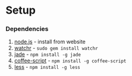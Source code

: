 # Setup

### Dependencies
1. [node.js](http://nodejs.org/) - install from website
2. [watchr](https://github.com/mynyml/watchr) - ```sudo gem install watchr```
3. [jade](https://github.com/visionmedia/jade#readme) - ```npm install -g jade```
4. [coffee-script](http://coffeescript.org/) - ```npm install -g coffee-script```
5. [less](http://lesscss.org/) - ```npm install -g less```